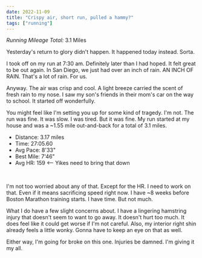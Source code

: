 ```yaml
---
date: 2022-11-09
title: "Crispy air, short run, pulled a hammy?"
tags: ["running"]
---
```


*Running Mileage Total:* 3.1 Miles

Yesterday's return to glory didn't happen. It happened today instead. Sorta.

I took off on my run at 7:30 am. Definitely later than I had hoped. It felt great to be out again. In San Diego, we just had over an inch of rain. AN INCH OF RAIN. That's a lot of rain. For us.

Anyway. The air was crisp and cool. A light breeze carried the scent of fresh rain to my nose. I saw my son's friends in their mom's car on the way to school. It started off wonderfully.

You might feel like I'm setting you up for some kind of tragedy. I'm not. The run was fine. It was slow. I was tired. But it was fine. My run started at my house and was a ~1.55 mile out-and-back for a total of 3.1 miles.

- Distance: 3.17 miles
- Time: 27:05.60
- Avg Pace: 8'33"
- Best Mile: 7'46"
- Avg HR: 159 <-- Yikes need to bring that down

<br />

I'm not too worried about any of that. Except for the HR. I need to work on that. Even if it means sacrificing speed right now. I have ~8 weeks before Boston Marathon training starts. I have time. But not much.

What I do have a few slight concerns about. I have a lingering hamstring injury that doesn't seem to want to go away. It doesn't hurt too much. It does feel like it could get worse if I'm not careful. Also, my interior right shin already feels a little wonky. Gonna have to keep an eye on that as well. 

Either way, I'm going for broke on this one. Injuries be damned. I'm giving it my all.